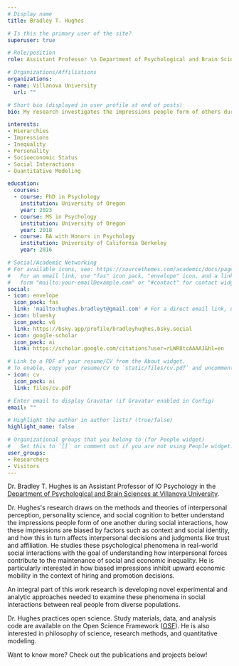 ```yaml
---
# Display name
title: Bradley T. Hughes

# Is this the primary user of the site?
superuser: true

# Role/position
role: Assistant Professor \n Department of Psychological and Brain Sciences

# Organizations/Affiliations
organizations:
- name: Villanova University
  url: ""

# Short bio (displayed in user profile at end of posts)
bio: My research investigates the impressions people form of others during face-to-face interactions, the stereotypes that manifest in these impressions, and how they impact social decisions.

interests:
- Hierarchies
- Impressions
- Inequality
- Personality
- Socioeconomic Status
- Social Interactions
- Quantitative Modeling

education:
  courses:
  - course: PhD in Psychology
    institution: University of Oregon
    year: 2023
  - course: MS in Psychology
    institution: University of Oregon
    year: 2018
  - course: BA with Honors in Psychology
    institution: University of California Berkeley
    year: 2016

# Social/Academic Networking
# For available icons, see: https://sourcethemes.com/academic/docs/page-builder/#icons
#   For an email link, use "fas" icon pack, "envelope" icon, and a link in the
#   form "mailto:your-email@example.com" or "#contact" for contact widget.
social:
- icon: envelope
  icon_pack: fas
  link: 'mailto:hughes.bradleyt@gmail.com' # For a direct email link, use "mailto:test@example.org".
- icon: bluesky
  icon_pack: v6
  link: https://bsky.app/profile/bradleyhughes.bsky.social
- icon: google-scholar
  icon_pack: ai
  link: https://scholar.google.com/citations?user=rLWR8tcAAAAJ&hl=en

# Link to a PDF of your resume/CV from the About widget.
# To enable, copy your resume/CV to `static/files/cv.pdf` and uncomment the lines below.
- icon: cv 
  icon_pack: ai
  link: files/cv.pdf

# Enter email to display Gravatar (if Gravatar enabled in Config)
email: ""

# Highlight the author in author lists? (true/false)
highlight_name: false

# Organizational groups that you belong to (for People widget)
#   Set this to `[]` or comment out if you are not using People widget.
user_groups:
- Researchers
- Visitors
---
```


Dr. Bradley T. Hughes is an Assistant Professor of IO Psychology in the [Department of Psychological and Brain Sciences at Villanova University](https://www1.villanova.edu/university/liberal-arts-sciences/programs/psychological-brain-sciences.html). 

Dr. Hughes's research draws on the methods and theories of interpersonal perception, personality science, and social cognition to better understand the impressions people form of one another during social interactions, how these impressions are biased by factors such as context and social identity, and how this in turn affects interpersonal decisions and judgments like trust and affiliation. He studies these psychological phenomena in real-world social interactions with the goal of understanding how interpersonal forces contribute to the maintenance of social and economic inequality. He is particularly interested in how biased impressions inhibit upward economic mobility in the context of hiring and promotion decisions.

An integral part of this work research is developing novel experimental and analytic approaches needed to examine these phenomena in social interactions between real people from diverse populations.

Dr. Hughes practices open science. Study materials, data, and analysis code are available on the Open Science Framework ([OSF](https://osf.io/p9vv3/)). He is also interested in philosophy of science, research methods, and quantitative modeling.

Want to know more? Check out the publications and projects below!
